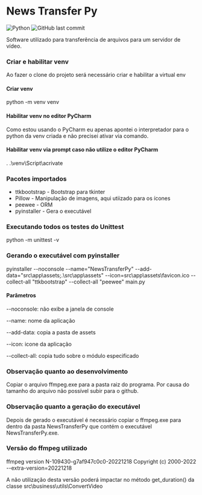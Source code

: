# News Transfer Py
![Python](https://img.shields.io/badge/python-v3.8%2B-blue)
![GitHub last commit](https://img.shields.io/github/last-commit/AzeemIdrisi/PhoneSploit-Pro?logo=github)

Software utilizado para transferência de arquivos para um servidor de vídeo. 

### Criar e habilitar venv
Ao fazer o clone do projeto será necessário criar e habilitar a virtual env

#### Criar venv
python -m venv venv

#### Habilitar venv no editor PyCharm
Como estou usando o PyCharm eu apenas apontei o interpretador para o python da venv criada e não precisei ativar 
via comando.

#### Habilitar venv via prompt caso não utilize o editor PyCharm
. .\venv\Script\acrivate

### Pacotes importados 
* ttkbootstrap - Bootstrap para tkinter
* Pillow - Manipulação de imagens, aqui utiizado para os ícones
* peewee - ORM
* pyinstaller - Gera o executável

### Executando todos os testes do Unittest
python -m unittest -v

### Gerando o executável com pyinstaller
pyinstaller --noconsole --name="NewsTransferPy" --add-data="src\app\assets;.\src\app\assets" --icon=src\app\assets\favicon.ico --collect-all "ttkbootstrap" --collect-all "peewee" main.py

#### Parâmetros
--noconsole: não exibe a janela de console

--name: nome da aplicação

--add-data: copia a pasta de assets

--icon: icone da aplicação

--collect-all: copia tudo sobre o módulo especificado

### Observação quanto ao desenvolvimento
Copiar o arquivo ffmpeg.exe para a pasta raiz do programa. Por causa do tamanho do arquivo não possível subir para o 
github.

### Observação quanto a geração do executável
Depois de gerado o executável é necessário copiar o ffmpeg.exe para dentro da pasta NewsTransferPy que contém o executável NewsTransferPy.exe.

### Versão do ffmpeg utilizado
ffmpeg version N-109430-g7af947c0c0-20221218 Copyright (c) 2000-2022 --extra-version=20221218

A não utilização desta versão poderá impactar no método get_duration() da classe src\business\utils\ConvertVideo